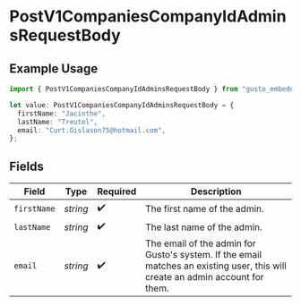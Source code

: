 # PostV1CompaniesCompanyIdAdminsRequestBody

## Example Usage

```typescript
import { PostV1CompaniesCompanyIdAdminsRequestBody } from "gusto_embedded/models/operations";

let value: PostV1CompaniesCompanyIdAdminsRequestBody = {
  firstName: "Jacinthe",
  lastName: "Treutel",
  email: "Curt.Gislason75@hotmail.com",
};
```

## Fields

| Field                                                                                                                         | Type                                                                                                                          | Required                                                                                                                      | Description                                                                                                                   |
| ----------------------------------------------------------------------------------------------------------------------------- | ----------------------------------------------------------------------------------------------------------------------------- | ----------------------------------------------------------------------------------------------------------------------------- | ----------------------------------------------------------------------------------------------------------------------------- |
| `firstName`                                                                                                                   | *string*                                                                                                                      | :heavy_check_mark:                                                                                                            | The first name of the admin.                                                                                                  |
| `lastName`                                                                                                                    | *string*                                                                                                                      | :heavy_check_mark:                                                                                                            | The last name of the admin.                                                                                                   |
| `email`                                                                                                                       | *string*                                                                                                                      | :heavy_check_mark:                                                                                                            | The email of the admin for Gusto's system. If the email matches an existing user, this will create an admin account for them. |